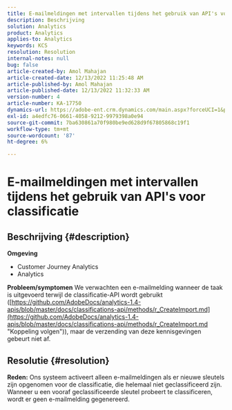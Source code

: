 ```yaml
---
title: E-mailmeldingen met intervallen tijdens het gebruik van API's voor classificatie
description: Beschrijving
solution: Analytics
product: Analytics
applies-to: Analytics
keywords: KCS
resolution: Resolution
internal-notes: null
bug: false
article-created-by: Amol Mahajan
article-created-date: 12/13/2022 11:25:48 AM
article-published-by: Amol Mahajan
article-published-date: 12/13/2022 11:32:33 AM
version-number: 4
article-number: KA-17750
dynamics-url: https://adobe-ent.crm.dynamics.com/main.aspx?forceUCI=1&pagetype=entityrecord&etn=knowledgearticle&id=6d00fbe0-d87a-ed11-81ac-6045bd006239
exl-id: a4edfc76-0661-4058-9212-9979398a0e94
source-git-commit: 7ba630861a70f980be9ed628d9f67805868c19f1
workflow-type: tm+mt
source-wordcount: '87'
ht-degree: 6%

---
```


# E-mailmeldingen met intervallen tijdens het gebruik van API&#39;s voor classificatie

## Beschrijving {#description}

<b>Omgeving</b>
- Customer Journey Analytics
- Analytics



<b>Probleem/symptomen</b>
We verwachten een e-mailmelding wanneer de taak is uitgevoerd terwijl de classificatie-API wordt gebruikt ([https://github.com/AdobeDocs/analytics-1.4-apis/blob/master/docs/classifications-api/methods/r_CreateImport.md](https://github.com/AdobeDocs/analytics-1.4-apis/blob/master/docs/classifications-api/methods/r_CreateImport.md "Koppeling volgen")), maar de verzending van deze kennisgevingen gebeurt niet af.


## Resolutie {#resolution}

<b>Reden:</b>
Ons systeem activeert alleen e-mailmeldingen als er nieuwe sleutels zijn opgenomen voor de classificatie, die helemaal niet geclassificeerd zijn. Wanneer u een vooraf geclassificeerde sleutel probeert te classificeren, wordt er geen e-mailmelding gegenereerd.
